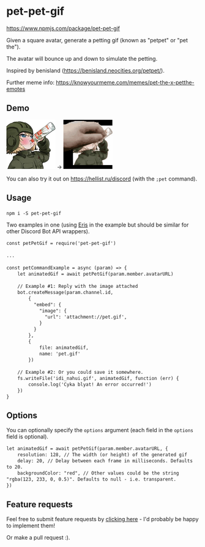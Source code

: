 # pet-pet-gif

https://www.npmjs.com/package/pet-pet-gif

Given a square avatar, generate a petting gif (known as "petpet" or "pet the").

The avatar will bounce up and down to simulate the petting.

Inspired by benisland (https://benisland.neocities.org/petpet/).

Further meme info: https://knowyourmeme.com/memes/pet-the-x-petthe-emotes

## Demo

![Input](/example/input.png) → ![Output](/example/output.gif)

You can also try it out on https://hellist.ru/discord (with the `;pet` command).

## Usage

`npm i -S pet-pet-gif`

Two examples in one (using [Eris](https://www.npmjs.com/package/eris) in the example but should be similar for other Discord Bot API wrappers).

```
const petPetGif = require('pet-pet-gif')

...

const petCommandExample = async (param) => {
    let animatedGif = await petPetGif(param.member.avatarURL)

    // Example #1: Reply with the image attached
    bot.createMessage(param.channel.id,
        {
          "embed": {
            "image": {
              "url": 'attachment://pet.gif',
            }
          }
        },
        {
            file: animatedGif,
            name: 'pet.gif'
        })

    // Example #2: Or you could save it somewhere.
    fs.writeFile('idi_nahui.gif', animatedGif, function (err) {
        console.log('Cyka blyat! An error occurred!')
    })
}
```

## Options
You can optionally specify the `options` argument (each field in the `options` field is optional).

```
let animatedGif = await petPetGif(param.member.avatarURL, {
    resolution: 128, // The width (or height) of the generated gif
    delay: 20, // Delay between each frame in milliseconds. Defaults to 20.
    backgroundColor: "red", // Other values could be the string "rgba(123, 233, 0, 0.5)". Defaults to null - i.e. transparent.
})
```


## Feature requests

Feel free to submit feature requests by [clicking here](https://github.com/aDu/pet-pet-gif/issues/new?assignees=aDu&labels=&template=feature_request.md&title=i+has+big+idea+for+u%2C+pls+implement) - I'd probably be happy to implement them!

Or make a pull request :).
